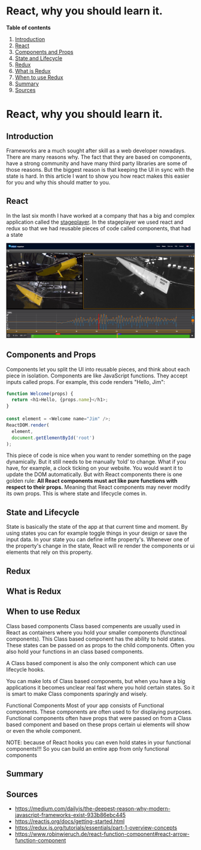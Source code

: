# React, why you should learn it.

**Table of contents**
1. [Introduction](#introduction)
2. [React](#react)
3. [Components and Props](#components-and-props)
4. [State and Lifecycle](#state-and-lifecycle)
5. [Redux](#redux)
6. [What is Redux](#what-is-redux)
7. [When to use Redux](#when-to-use-redux)
8. [Summary](#summary)
9. [Sources](#sources)
# React, why you should learn it.
## Introduction
Frameworks are a much sought after skill as a web developer nowadays. There are many reasons why. The fact that they are based on components, have a strong community and have many third party libraries are some of those reasons. But the biggest reason is that keeping the UI in sync with the state is hard. In this article I want to show you how react makes this easier for you and why this should matter to you.
## React
In the last six month I have worked at a company that has a big and complex application called the [stageplayer](https://stageplayer.nl/nl/). In the stageplayer we used react and redux so that we had reusable pieces of code called components, that had a state 

![Screenshot of the stageplayer](https://github.com/JimvandeVen/weekly-nerd-2020/blob/master/article-1/chrome_d1aGaSLaEg.png)
	

## Components and Props
Components let you split the UI into reusable pieces, and think about each piece in isolation. Components are like JavaScript functions. They accept inputs called props. For example, this code renders "Hello, Jim":
```js
function Welcome(props) {
  return <h1>Hello, {props.name}</h1>;
}

const element = <Welcome name="Jim" />;
ReactDOM.render(
  element,
  document.getElementById('root')
);
```

This piece of code is nice when you want to render something on the page dynamically. But it still needs to be manually ‘told’ to change. What if you have, for example, a clock ticking on your website. You would want it to update the DOM automatically. But with React components there is one golden rule: 
**All React components must act like pure functions with respect to their props.** 
Meaning that React components may never modify its own props. This is where state and lifecycle comes in.
## State and Lifecycle
State is basically the state of the app at that current time and moment. By using states you can for example toggle things in your design or save the input data. In your state you can define infite property's. Whenever one of the property's change in the state, React will re render the components or ui elements that rely on this property.
## Redux
## What is Redux
## When to use Redux
Class based components
Class based compenents are usually used in React as containers where you hold your smaller components (functinoal components). This Class based component has the ability to hold states. These states can be passed on as props to the child components. Often you also hold your functions in an class based components.

A Class based component is also the only component which can use lifecycle hooks.

You can make lots of Class based components, but when you have a big applications it becomes unclear real fast where you hold certain states. So it is smart to make Class components sparingly and wisely.

Functional Components
Most of your app consists of Functional components. These components are often used to for displaying purposes. Functional components often have props that were passed on from a Class based component and based on these props certain ui elements will show or even the whole component.

NOTE: because of React hooks you can even hold states in your functional components!!! So you can build an entire app from only functional components


## Summary
## Sources
- https://medium.com/dailyjs/the-deepest-reason-why-modern-javascript-frameworks-exist-933b86ebc445
- https://reactjs.org/docs/getting-started.html
- https://redux.js.org/tutorials/essentials/part-1-overview-concepts
- https://www.robinwieruch.de/react-function-component#react-arrow-function-component

